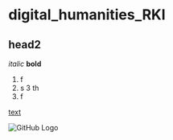 # digital_humanities_RKI
## head2

*italic*
**bold**

1. f
2. s
3 th
4. f

[text](http://rupoem.ru/batyushkov/all.aspx#gusar-na-sablyu)

![GitHub Logo](https://www.hse.ru/images/main_en/hse_ru_logo.svg)
